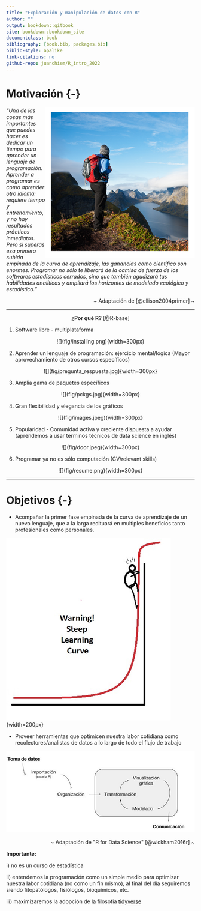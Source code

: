 ```yaml
--- 
title: "Exploración y manipulación de datos con R"
author: ""
output: bookdown::gitbook
site: bookdown::bookdown_site
documentclass: book
bibliography: [book.bib, packages.bib]
biblio-style: apalike
link-citations: no
github-repo: juanchiem/R_intro_2022
---
```






# Motivación {-}

<img src="fig/top1.png" width="400" height="400" align="right" alt="Cover image" />

*"Una de las cosas más importantes que puedes hacer es dedicar un tiempo para aprender un lenguaje de programación. Aprender a programar es como aprender otro idioma: requiere tiempo y entrenamiento, y no hay resultados prácticos inmediatos. Pero si superas esa primera subida empinada de la curva de aprendizaje, las ganancias como científico son enormes. Programar no sólo te liberará de la camisa de fuerza de los softwares estadísticos cerrados, sino que también agudizará tus habilidades analíticas y ampliará los horizontes de modelado ecológico y estadístico.”*

<div style="text-align: right">  ~ Adaptación de [@ellison2004primer] ~ </div>

---

<div style="text-align: center">
<b>¿Por qué R?</b> [@R-base]
</div>


1. Software libre - multiplataforma
<center>
![](fig/installing.png){width=300px}
</center>

2. Aprender un lenguaje de programación: ejercicio mental/lógica (Mayor aprovechamiento de otros cursos específicos)

<center>
![](fig/pregunta_respuesta.jpg){width=300px}
</center>

3. Amplia gama de paquetes específicos

<center>
![](fig/pckgs.jpg){width=300px}
</center>

4. Gran flexibilidad y elegancia de los gráficos

 <center>
![](fig/images.jpeg){width=300px}
</center>

5. Popularidad - Comunidad activa y creciente dispuesta a ayudar (aprendemos a usar terminos técnicos de data science en inglés)
 
 <center>
![](fig/door.jpeg){width=300px}
</center>

6. Programar ya no es sólo computación (CV/relevant skills) 

<center>
![](fig/resume.png){width=300px}
</center>

---

# Objetivos {-}

* Acompañar la primer fase empinada de la curva de aprendizaje de un nuevo lenguaje, que a la larga redituará en multiples beneficios tanto profesionales como personales. 

![](fig/learn.png){width=200px}


* Proveer herramientas que optimicen nuestra labor cotidiana como recolectores/analistas de datos a lo largo de todo el flujo de trabajo 

![](fig/workflow.jpg) 

<div style="text-align: right">  ~ Adaptación de "R for Data Science" [@wickham2016r] ~ </div>

**Importante:** 

i) no es un curso de estadística

ii) entendemos la programación como un simple medio para optimizar nuestra labor cotidiana (no como un fin mismo), al final del día seguiremos siendo fitopatólogos, fisiólogos,  bioquímicos, etc.

iii) maximizaremos la adopción de la filosofía [tidyverse](https://www.tidyverse.org/) 
